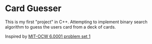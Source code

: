 # Card Guesser
This is my first "project" in C++. Attempting to implement binary search algorithm to guess the users card from a deck of cards.

Inspired by [MIT-OCW 6.0001 problem set 1](https://ocw.mit.edu/courses/electrical-engineering-and-computer-science/6-0001-introduction-to-computer-science-and-programming-in-python-fall-2016/)

